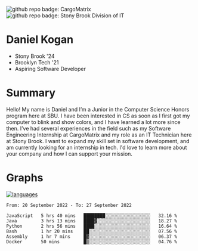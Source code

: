 ![github repo badge: CargoMatrix](https://img.shields.io/badge/CargoMatrix--181717?color=blue)
![github repo badge: Stony Brook Division of IT](https://img.shields.io/badge/Stony%20Brook%20Division%20of%20IT--181717?color=red)
# Daniel Kogan

- Stony Brook '24
- Brooklyn Tech '21
- Aspiring Software Developer

# Summary

Hello! My name is Daniel and I’m a Junior in the Computer Science Honors program here at SBU. I have been interested in CS as soon as I first got my computer to blink and show colors, and I have learned a lot more since then. I’ve had several experiences in the field such as my Software Engineering Internship at CargoMatrix and my role as an IT Technician here at Stony Brook. I want to expand my skill set in software development, and am currently looking for an internship in tech. I'd love to learn more about your company and how I can support your mission.

# Graphs

<div style="width: 100%">

[![languages](https://github-readme-stats.vercel.app/api/top-langs/?username=daminals&langs_count=8&hide=html&layout=compact)](https://github-readme-stats.vercel.app/api/top-langs/?username=daminals&langs_count=8&hide=html&layout=compact)
</div>

<!--START_SECTION:waka-->

```text
From: 20 September 2022 - To: 27 September 2022

JavaScript   5 hrs 40 mins   ████████░░░░░░░░░░░░░░░░░   32.16 %
Java         3 hrs 13 mins   ████▓░░░░░░░░░░░░░░░░░░░░   18.27 %
Python       2 hrs 56 mins   ████░░░░░░░░░░░░░░░░░░░░░   16.64 %
Bash         1 hr 20 mins    ██░░░░░░░░░░░░░░░░░░░░░░░   07.56 %
Assembly     1 hr 7 mins     █▓░░░░░░░░░░░░░░░░░░░░░░░   06.37 %
Docker       50 mins         █▒░░░░░░░░░░░░░░░░░░░░░░░   04.76 %
```

<!--END_SECTION:waka-->
